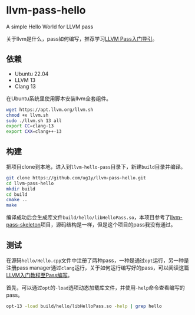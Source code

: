 # llvm-pass-hello

A simple Hello World for LLVM pass

关于llvm是什么，pass如何编写，推荐学习[LLVM Pass入门导引](https://zhuanlan.zhihu.com/p/122522485)。

## 依赖

- Ubuntu 22.04
- LLVM 13
- Clang 13

在Ubuntu系统里使用脚本安装llvm全套组件。
```bash
wget https://apt.llvm.org/llvm.sh
chmod +x llvm.sh
sudo ./llvm.sh 13 all
export CC=clang-13
export CXX=clang++-13
```

## 构建

把项目clone到本地，进入到`llvm-hello-pass`目录下，新建`build`目录并编译。
```bash
git clone https://github.com/ug1y/llvm-pass-hello.git
cd llvm-pass-hello
mkdir build
cd build
cmake ..
make
```

编译成功后会生成库文件`build/hello/libHelloPass.so`，本项目参考了[llvm-pass-skeleton](https://github.com/sampsyo/llvm-pass-skeleton)项目，源码结构是一样，但是这个项目的pass我没有通过。

## 测试

在源码`hello/Hello.cpp`文件中注册了两种pass，一种是通过`opt`运行，另一种是注册pass manager通过`clang`运行，关于如何运行编写好的pass，可以阅读这篇[LLVM入门教程至Pass编写](https://blog.yuuoniy.cn/posts/llvm-pass-1/)。

首先，可以通过`opt`的`-load`选项动态加载库文件，并使用`-help`命令查看编写的pass。
```bash
opt-13 -load build/hello/libHelloPass.so -help | grep hello
```